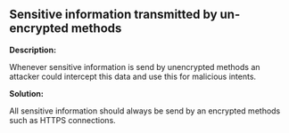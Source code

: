 
Sensitive information transmitted by un-encrypted methods
-------


**Description:**

Whenever sensitive information is send by unencrypted methods an attacker could intercept this data and use this for malicious intents.


**Solution:**

All sensitive information should always be send by an encrypted methods such as HTTPS connections.	